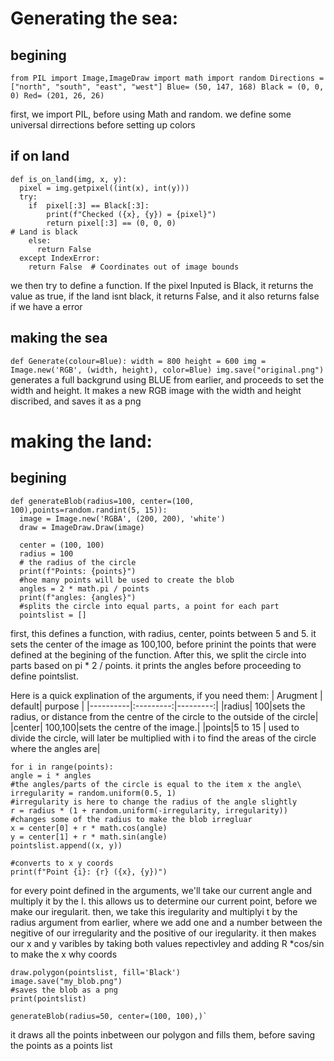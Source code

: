 # Generating the sea:

## begining
`from PIL import Image,ImageDraw
import math
import random
Directions = ["north", "south", "east", "west"]
Blue= (50, 147, 168)
Black = (0, 0, 0)
Red= (201, 26, 26)`

first, we import PIL, before using Math and random.
we define some universal dirrections before setting up colors
## if on land
```
def is_on_land(img, x, y):
  pixel = img.getpixel((int(x), int(y)))
  try:
    if  pixel[:3] == Black[:3]:
        print(f"Checked ({x}, {y}) = {pixel}")
        return pixel[:3] == (0, 0, 0)
# Land is black
    else:
      return False  
  except IndexError:
    return False  # Coordinates out of image bounds

```
we then try to define a function. If the pixel Inputed is Black, it returns the value as true,
if the land isnt black, it returns False, and it also returns false if we have a error
## making the sea
`def Generate(colour=Blue):
  width = 800
  height = 600
  img = Image.new('RGB', (width, height), color=Blue)
  img.save("original.png")`
generates a full backgrund using BLUE from earlier, and proceeds to set the width and height. It makes a new RGB image with the width and height discribed, and saves it as a  png


# making the land:
## begining
 ```
def generateBlob(radius=100, center=(100, 100),points=random.randint(5, 15)):
   image = Image.new('RGBA', (200, 200), 'white')
   draw = ImageDraw.Draw(image)
    
   center = (100, 100)
   radius = 100
   # the radius of the circle
   print(f"Points: {points}")
   #hoe many points will be used to create the blob
   angles = 2 * math.pi / points
   print(f"angles: {angles}")
   #splits the circle into equal parts, a point for each part
   pointslist = []
```
  
  
first, this defines a function, with radius, center, points between 5 and 5. it sets the center of the image as 100,100, before prinint the points that were defined at the begining of the function.
After this, we split the circle into parts based on pi * 2 / points. it prints the angles before proceeding to define pointslist.

Here is a quick explination of the arguments, if you need them: 
| Arugment | default| purpose |
|----------|:---------:|---------:|
|radius| 100|sets the radius, or distance from the centre of the circle to the outside of the circle|
|center| 100,100|sets the centre of the image.|
|points|5 to 15 | used to divide the circle, will later be multiplied with i to find the areas of the circle where the angles are|

    for i in range(points):
    angle = i * angles
    #the angles/parts of the circle is equal to the item x the angle\
    irregularity = random.uniform(0.5, 1)
    #irregularity is here to change the radius of the angle slightly
    r = radius * (1 + random.uniform(-irregularity, irregularity))
    #changes some of the radius to make the blob irregluar
    x = center[0] + r * math.cos(angle)
    y = center[1] + r * math.sin(angle)
    pointslist.append((x, y))
    
    #converts to x y coords
    print(f"Point {i}: {r} ({x}, {y})")
  for every point defined in the arguments, we'll take our current angle and multiply it by the I. this allows us to determine our current point, before we make our iregularit. then, we take this iregularity and multiplyi t by the radius argument from earlier, where we add one and a number between the negitive of our irregularity and the positive of our iregularity. it then makes our x and y varibles by taking both values repectivley and adding R *cos/sin to make the x why coords
  ```
  draw.polygon(pointslist, fill='Black')
  image.save("my_blob.png")
  #saves the blob as a png
  print(pointslist)

generateBlob(radius=50, center=(100, 100),)`
```
it draws all the points inbetween our polygon and fills them, before saving the points as a points list
